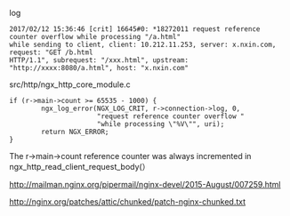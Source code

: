 log
```
2017/02/12 15:36:46 [crit] 16645#0: *18272011 request reference counter overflow while processing "/a.html"
while sending to client, client: 10.212.11.253, server: x.nxin.com, request: "GET /b.html
HTTP/1.1", subrequest: "/xxx.html", upstream: "http://xxxx:8080/a.html", host: "x.nxin.com"
```

src/http/ngx_http_core_module.c
```
if (r->main->count >= 65535 - 1000) {
        ngx_log_error(NGX_LOG_CRIT, r->connection->log, 0,
                      "request reference counter overflow "
                      "while processing \"%V\"", uri);
        return NGX_ERROR;
}
```
The r->main->count reference counter was always incremented in ngx_http_read_client_request_body(）

http://mailman.nginx.org/pipermail/nginx-devel/2015-August/007259.html

http://nginx.org/patches/attic/chunked/patch-nginx-chunked.txt

